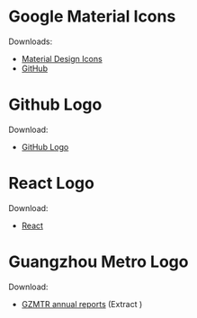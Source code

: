 # Google Material Icons

Downloads:

* [Material Design Icons](https://material.io/icons/)
* [GitHub](https://github.com/google/material-design-icons/releases)

# Github Logo

Download:

* [GitHub Logo](https://github.com/logos)

# React Logo

Download:

* [React](https://reactjs.org)

# Guangzhou Metro Logo

Download:

* [GZMTR annual reports](http://www.gzmtr.com/ygwm/gsgk/qynb/) (Extract )
